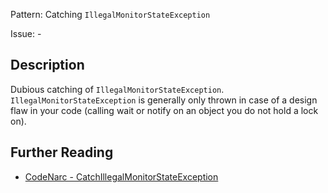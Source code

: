 Pattern: Catching `IllegalMonitorStateException`

Issue: -

## Description

Dubious catching of `IllegalMonitorStateException`. `IllegalMonitorStateException` is generally only thrown in case of a design flaw in your code (calling wait or notify on an object you do not hold a lock on).

## Further Reading

* [CodeNarc - CatchIllegalMonitorStateException](http://codenarc.sourceforge.net/codenarc-rules-exceptions.html#CatchIllegalMonitorStateException)